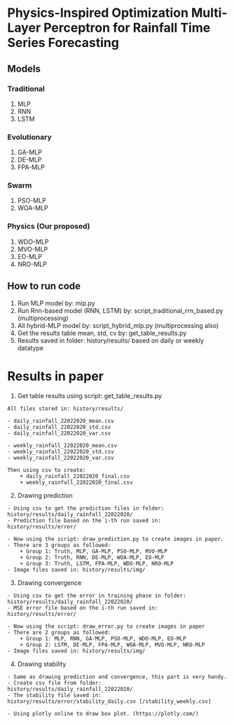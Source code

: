 # Physics-Inspired Optimization Multi-Layer Perceptron for Rainfall Time Series Forecasting

## Models
### Traditional 
1. MLP
2. RNN 
3. LSTM 
### Evolutionary 
1. GA-MLP
2. DE-MLP
3. FPA-MLP
### Swarm 
1. PSO-MLP
2. WOA-MLP
### Physics (Our proposed)
1. WDO-MLP
2. MVO-MLP
3. EO-MLP
4. NRO-MLP

## How to run code
1. Run MLP model by: mlp.py 
2. Run Rnn-based model (RNN, LSTM) by: script_traditional_rrn_based.py (multiprocessing) 
3. All hybrid-MLP model by: script_hybrid_mlp.py (multiprocessing also)
4. Get the results table mean, std, cv by: get_table_results.py
5. Results saved in folder: history/results/ based on daily or weekly datatype
 
 
# Results in paper

1. Get table results using script: get_table_results.py
```code
All files stored in: history/results/

- daily_rainfall_22022020_mean.csv
- daily_rainfall_22022020_std.csv
- daily_rainfall_22022020_var.csv

- weekly_rainfall_22022020_mean.csv
- weekly_rainfall_22022020_std.csv
- weekly_rainfall_22022020_var.csv

Then using csv to create: 
    + daily_rainfall_22022020_final.csv
    + weekly_rainfall_22022020_final.csv
```

2. Drawing prediction
```code 
- Using csv to get the prediction files in folder: history/results/daily_rainfall_22022020/
- Prediction file based on the i-th run saved in: history/results/error/

- Now using the script: draw_prediction.py to create images in paper.
- There are 3 groups as followed:
    + Group 1: Truth, MLP, GA-MLP, PSO-MLP, MVO-MLP
    + Group 2: Truth, RNN, DE-MLP, WOA-MLP, EO-MLP
    + Group 3: Truth, LSTM, FPA-MLP, WDO-MLP, NRO-MLP
- Image files saved in: history/results/img/
```

3. Drawing convergence
```code 
- Using csv to get the error in training phase in folder: history/results/daily_rainfall_22022020/
- MSE error file based on the i-th run saved in: history/results/error/

- Now using the script: draw_error.py to create images in paper
- There are 2 groups as followed:
    + Group 1: MLP, RNN, GA-MLP, PSO-MLP, WDO-MLP, EO-MLP
    + Group 2: LSTM, DE-MLP, FPA-MLP, WOA-MLP, MVO-MLP, NRO-MLP
- Image files saved in: history/results/img/
```

4. Drawing stability
```code 
- Same as drawing prediction and convergence, this part is very handy.
- Create csv file from folder: history/results/daily_rainfall_22022020/
- The stability file saved in: history/results/error/stability_daily.csv [/stability_weekly.csv]

- Using plotly online to draw box plot. (https://plotly.com/)
```

